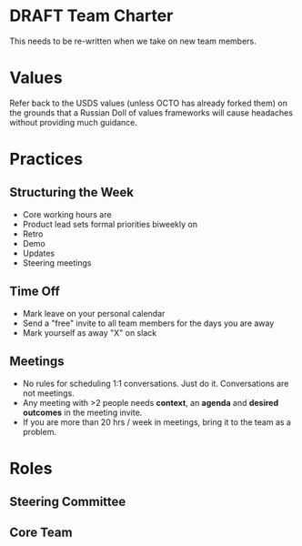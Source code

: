 # DRAFT Team Charter
This needs to be re-written when we take on new team members. 

# Values
Refer back to the USDS values (unless OCTO has already forked them) on the grounds that a Russian Doll of values frameworks will cause headaches without providing much guidance. 

# Practices
## Structuring the Week
- Core working hours are
- Product lead sets formal priorities biweekly on
- Retro
- Demo
- Updates
- Steering meetings

## Time Off
- Mark leave on your personal calendar
- Send a "free" invite to all team members for the days you are away
- Mark yourself as away "X" on slack

## Meetings
- No rules for scheduling 1:1 conversations. Just do it. Conversations are not meetings. 
- Any meeting with >2 people needs **context**, an **agenda** and **desired outcomes** in the meeting invite.
- If you are more than 20 hrs / week in meetings, bring it to the team as a problem. 

# Roles
## Steering Committee

## Core Team
